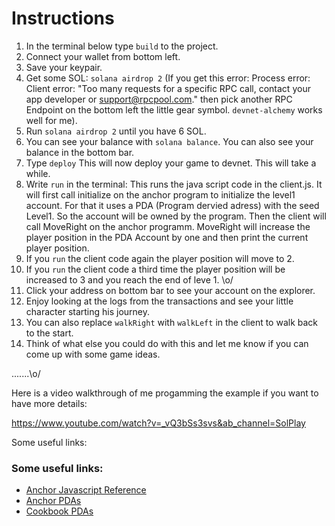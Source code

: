 # Instructions

1. In the terminal below type `build` to the project.
2. Connect your wallet from bottom left.
3. Save your keypair.
4. Get some SOL: `solana airdrop 2` (If you get this error:
   Process error: Client error: "Too many requests for a specific RPC call, contact your app developer or support@rpcpool.com."
   then pick another RPC Endpoint on the bottom left the little gear symbol. `devnet-alchemy` works well for me).
5. Run `solana airdrop 2` until you have 6 SOL.
6. You can see your balance with `solana balance`. You can also see your balance in the bottom bar.
7. Type `deploy` This will now deploy your game to devnet. This will take a while.
8. Write `run` in the terminal: This runs the java script code in the client.js.
It will first call initialize on the anchor program to initialize the level1 account.
For that it uses a PDA (Program dervied adress) with the seed Level1. 
So the account will be owned by the program. 
Then the client will call MoveRight on the anchor programm. 
MoveRight will increase the player position in the PDA Account by one and then print the current player position.
9. If you `run` the client code again the player position will move to 2.
10. If you `run` the client code a third time the player position will be increased to 3 and you reach the end of leve 1. \o/
11. Click your address on bottom bar to see your account on the explorer.
12. Enjoy looking at the logs from the transactions and see your little character starting his journey.
13. You can also replace `walkRight` with `walkLeft` in the client to walk back to the start.
14. Think of what else you could do with this and let me know if you can come up with some game ideas.

.......\o/

Here is a video walkthrough of me progamming the example if you want to have more details:

https://www.youtube.com/watch?v=_vQ3bSs3svs&ab_channel=SolPlay

Some useful links:

### Some useful links:

- [Anchor Javascript Reference](https://docs.solana.com/developing/clients/javascript-reference)
- [Anchor PDAs](https://book.anchor-lang.com/anchor_in_depth/PDAs.html)
- [Cookbook PDAs](https://solanacookbook.com/core-concepts/pdas.html#generating-pdas)

